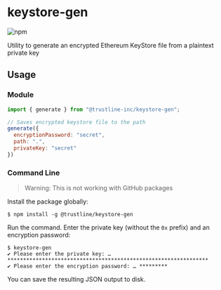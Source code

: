# keystore-gen

![npm](https://img.shields.io/npm/v/@trustline/keystore-gen)

Utility to generate an encrypted Ethereum KeyStore file from a plaintext private key

## Usage

### Module

```javascript
import { generate } from "@trustline-inc/keystore-gen";

// Saves encrypted keystore file to the path
generate({
  encryptionPassword: "secret",
  path: ".",
  privateKey: "secret"
})
```

### Command Line

> Warning: This is not working with GitHub packages

Install the package globally:

```
$ npm install -g @trustline/keystore-gen
```

Run the command. Enter the private key (without the `0x` prefix) and an encryption password:

```
$ keystore-gen
✔ Please enter the private key: … ****************************************************************
✔ Please enter the encryption password: … *********
```

You can save the resulting JSON output to disk.